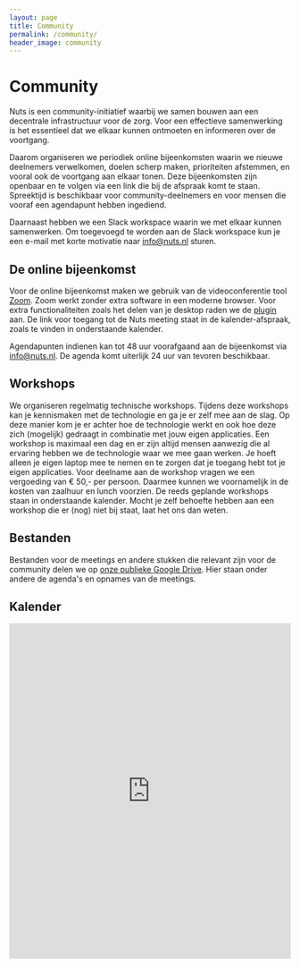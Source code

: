 ```yaml
---
layout: page
title: Community
permalink: /community/
header_image: community
---
```


# Community

Nuts is een community-initiatief waarbij we samen bouwen aan een decentrale infrastructuur voor de zorg. Voor een effectieve samenwerking is het essentieel dat we elkaar kunnen ontmoeten en informeren over de voortgang.

Daarom organiseren we periodiek online bijeenkomsten waarin we nieuwe deelnemers verwelkomen, doelen scherp maken, prioriteiten afstemmen, en vooral ook de voortgang aan elkaar tonen. Deze bijeenkomsten zijn openbaar en te volgen via een link die bij de afspraak komt te staan. Spreektijd is beschikbaar voor community-deelnemers en voor mensen die vooraf een agendapunt hebben ingediend.

Daarnaast hebben we een Slack workspace waarin we met elkaar kunnen samenwerken. Om toegevoegd te worden aan de Slack workspace kun je een e-mail met korte motivatie naar [info@nuts.nl](mailto:info@nuts.nl) sturen.

## De online bijeenkomst

Voor de online bijeenkomst maken we gebruik van de videoconferentie tool [Zoom](https://zoom.us). Zoom werkt zonder extra software in een moderne browser. Voor extra functionaliteiten zoals het delen van je desktop raden we de [plugin](https://zoom.us/download#client_4meeting) aan. De link voor toegang tot de Nuts meeting staat in de kalender-afspraak, zoals te vinden in onderstaande kalender.

Agendapunten indienen kan tot 48 uur voorafgaand aan de bijeenkomst via [info@nuts.nl](mailto:info@nuts.nl). De agenda komt uiterlijk 24 uur van tevoren beschikbaar.

## Workshops

We organiseren regelmatig technische workshops. Tijdens deze workshops kan je kennismaken met de technologie en ga je er zelf mee aan de slag. Op deze manier kom je er achter hoe de technologie werkt en ook hoe deze zich (mogelijk) gedraagt in combinatie met jouw eigen applicaties. Een workshop is maximaal een dag en er zijn altijd mensen aanwezig die al ervaring hebben we de technologie waar we mee gaan werken. Je hoeft alleen je eigen laptop mee te nemen en te zorgen dat je toegang hebt tot je eigen applicaties. 
Voor deelname aan de workshop vragen we een vergoeding van € 50,- per persoon. Daarmee kunnen we voornamelijk in de kosten van zaalhuur en lunch voorzien. De reeds geplande workshops staan in onderstaande kalender. Mocht je zelf behoefte hebben aan een workshop die er (nog) niet bij staat, laat het ons dan weten.

## Bestanden

Bestanden voor de meetings en andere stukken die relevant zijn voor de community delen we op [onze publieke Google Drive](https://drive.google.com/drive/folders/1Cu-vC70UqXeJ4fFQm4ls8R8RHMBuJeom?usp=sharing). Hier staan onder andere de agenda's en opnames van de meetings.

## Kalender

<iframe src="https://calendar.google.com/calendar/b/1/embed?showTitle=0&amp;showPrint=0&amp;showTabs=0&amp;showCalendars=0&amp;showTz=0&amp;height=600&amp;wkst=2&amp;hl=nl&amp;bgcolor=%23ffffff&amp;src=nuts.nl_rd2e14gtq9oh3nqa30c74b4elc%40group.calendar.google.com&amp;color=%2323164E&amp;ctz=Europe%2FAmsterdam" style="border-width:0; max-width: 100%;" width="768" height="600" frameborder="0" scrolling="no"></iframe>
